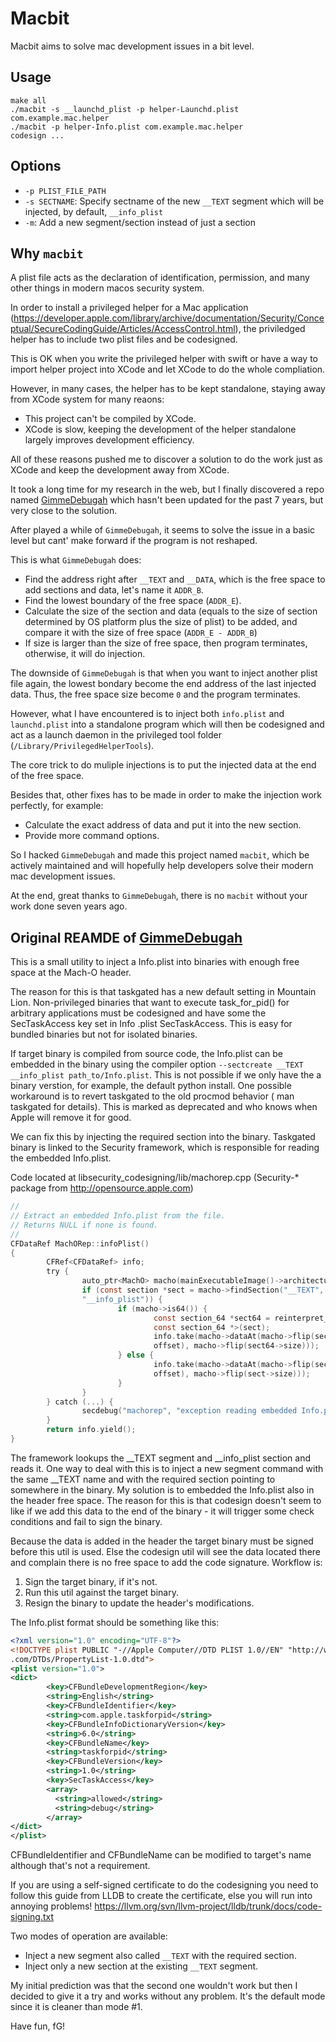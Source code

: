 # Macbit

Macbit aims to solve mac development issues in a bit level.

## Usage
```
make all
./macbit -s __launchd_plist -p helper-Launchd.plist com.example.mac.helper
./macbit -p helper-Info.plist com.example.mac.helper
codesign ...
```
## Options
* `-p PLIST_FILE_PATH`
* `-s SECTNAME`: Specify sectname of the new `__TEXT` segment which will be injected, by default, `__info_plist`
* `-m`: Add a new segment/section instead of just a section

## Why `macbit`
A plist file acts as the declaration of identification, permission, and many other things in modern macos security system.

In order to install a privileged helper for a Mac application (https://developer.apple.com/library/archive/documentation/Security/Conceptual/SecureCodingGuide/Articles/AccessControl.html), the priviledged helper has to include two plist files and be codesigned.

This is OK when you write the privileged helper with swift or have a way to import helper project into XCode and let XCode to do the whole compliation.

However, in many cases, the helper has to be kept standalone, staying away from XCode system for many reaons:
* This project can't be compiled by XCode.
* XCode is slow, keeping the development of the helper standalone largely improves development efficiency.

All of these reasons pushed me to discover a solution to do the work just as XCode and keep the development away from XCode.

It took a long time for my research in the web, but I finally discovered a repo named [GimmeDebugah](https://github.com/gdbinit/gimmedebugah) which hasn't been updated for the past 7 years, but very close to the solution.

After played a while of `GimmeDebugah`, it seems to solve the issue in a basic level but cant' make forward if the program is not reshaped.

This is what `GimmeDebugah` does:
* Find the address right after `__TEXT` and `__DATA`, which is the free space to add sections and data, let's name it `ADDR_B`.
* Find the lowest boundary of the free space (`ADDR_E`).
* Calculate the size of the section and data (equals to the size of section determined by OS platform plus the size of plist) to be added, and compare it with the size of free space (`ADDR_E - ADDR_B`)
* If size is larger than the size of free space, then program terminates, otherwise, it will do injection.

The downside of `GimmeDebugah` is that when you want to inject another plist file again, the lowest bondary become the end address of the last injected data. Thus, the free space size become `0` and the program terminates.

However, what I have encountered is to inject both `info.plist` and `launchd.plist` into a standalone program which will then be codesigned and act as a launch daemon in the privileged tool folder (`/Library/PrivilegedHelperTools`).

The core trick to do muliple injections is to put the injected data at the end of the free space.

Besides that, other fixes has to be made in order to make the injection work perfectly, for example:
* Calculate the exact address of data and put it into the new section.
* Provide more command options.

So I hacked `GimmeDebugah` and made this project named `macbit`, which be actively maintained and will hopefully help developers solve their modern mac development issues.

At the end, great thanks to `GimmeDebugah`, there is no `macbit` without your work done seven years ago.

## Original REAMDE of [GimmeDebugah](https://github.com/gdbinit/gimmedebugah)

This is a small utility to inject a Info.plist into binaries with enough free
 space at the Mach-O header.

The reason for this is that taskgated has a new default setting in Mountain
Lion. Non-privileged binaries that want to execute task_for_pid() for arbitrary
applications must be codesigned and have some the SecTaskAccess key set in Info
.plist SecTaskAccess. This is easy for bundled binaries but not for isolated
binaries.

If target binary is compiled from source code, the Info.plist can be embedded
in the binary using the compiler option `--sectcreate __TEXT __info_plist
path_to/Info.plist`. This is not possible if we only have the a binary
verstion, for example, the default python install.
One possible workaround is to revert taskgated to the old procmod behavior (
man taskgated for details). This is marked as deprecated and who knows when
Apple will remove it for good.

We can fix this by injecting the required section into the binary.
Taskgated binary is linked to the Security framework, which is responsible for
reading the embedded Info.plist.

Code located at libsecurity_codesigning/lib/machorep.cpp (Security-* package
from http://opensource.apple.com)

```c
//
// Extract an embedded Info.plist from the file.
// Returns NULL if none is found.
//
CFDataRef MachORep::infoPlist()
{
        CFRef<CFDataRef> info;
        try {
                auto_ptr<MachO> macho(mainExecutableImage()->architecture());
                if (const section *sect = macho->findSection("__TEXT",
                "__info_plist")) {
                        if (macho->is64()) {
                                const section_64 *sect64 = reinterpret_cast<
                                const section_64 *>(sect);
                                info.take(macho->dataAt(macho->flip(sect64->
                                offset), macho->flip(sect64->size)));
                        } else {
                                info.take(macho->dataAt(macho->flip(sect->
                                offset), macho->flip(sect->size)));
                        }
                }
        } catch (...) {
                secdebug("machorep", "exception reading embedded Info.plist");
        }
        return info.yield();
}
```

The framework lookups the __TEXT segment and __info_plist section and reads it.
One way to deal with this is to inject a new segment command with the same
__TEXT name and with the required section pointing to somewhere in the binary.
My solution is to embedded the Info.plist also in the header free space. The
reason for this is that codesign doesn't seem to like if we add this data to
the end of the binary - it will trigger some check conditions and fail to sign
the binary.

Because the data is added in the header the target binary must be signed
before this util is used. Else the codesign util will see the data located
there and complain there is no free space to add the code signature.
Workflow is:

1. Sign the target binary, if it's not.
2. Run this util against the target binary.
3. Resign the binary to update the header's modifications.

The Info.plist format should be something like this:
```xml
<?xml version="1.0" encoding="UTF-8"?>
<!DOCTYPE plist PUBLIC "-//Apple Computer//DTD PLIST 1.0//EN" "http://www.apple
.com/DTDs/PropertyList-1.0.dtd">
<plist version="1.0">
<dict>
        <key>CFBundleDevelopmentRegion</key>
        <string>English</string>
        <key>CFBundleIdentifier</key>
        <string>com.apple.taskforpid</string>
        <key>CFBundleInfoDictionaryVersion</key>
        <string>6.0</string>
        <key>CFBundleName</key>
        <string>taskforpid</string>
        <key>CFBundleVersion</key>
        <string>1.0</string>
        <key>SecTaskAccess</key>
        <array>
          <string>allowed</string>
          <string>debug</string>
        </array>
</dict>
</plist>
```

CFBundleIdentifier and CFBundleName can be modified to target's name although
that's not a requirement.

If you are using a self-signed certificate to do the codesigning you need to
follow this guide from LLDB to create the certificate, else you will run into
annoying problems!
https://llvm.org/svn/llvm-project/lldb/trunk/docs/code-signing.txt

Two modes of operation are available:
- Inject a new segment also called `__TEXT` with the required section.
- Inject only a new section at the existing `__TEXT` segment.

My initial prediction was that the second one wouldn't work but then I decided
to give it a try and works without any problem. It's the default mode since
it is cleaner than mode #1.

Have fun,
fG!

